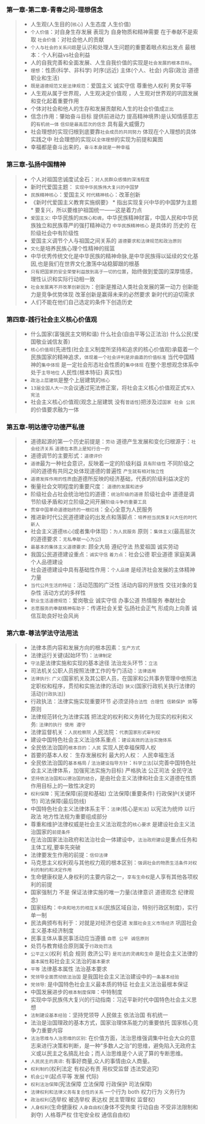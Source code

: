 
### 第一章-第二章-青春之问-理想信念
> - 人生观(人生目的(`核心`) 人生态度 人生价值)
> - `个人价值`：对自身生存发展 表现为 自身物质和精神需要 在于奉献不是索取 `社会价值`：对社会他人的贡献
> - `个人与社会的关系问题`是认识和处理人生问题的重要着眼点和出发点 最根本：个人利益vs社会利益
> - 人的自我完善和全面发展、人生自我价值的实现是`社会发展的根本目标`。
> - `理想`：性质(科学、非科学) 时序(远近) 主体(个人、社会) 内容(政治 道德 职业和生活)   
> - `既是道德规范又是法律规范`：爱国主义 诚实守信 尊重他人权利 男女平等
> - 人生观从属于世界观，人生观决定价值观 ，人生观对世界观的巩固发展和变化起着重要作用
> - 个体对社会和他人的生存和发展贡献和人生的社会价值成`正比`
> - 信念(作用：肇始奋斗目标 提供前进动力 提高精神境界)是认知情感意志的`有机统一体` `信仰是最高层次的信念` 具有最大威慑力
> - 社会理想的实现归根到底要靠`社会成员的共同努力` 体现在个人理想的具体实践之中 社会理想的实现以`全体理想`的实现为前提和冀图
> - 幸福都是奋斗出来的，`奋斗本身就是一种幸福`

### 第三章-弘扬中国精神
> - 个人对祖国忠诚度试金石：`对人民群众感情的深浅程度`
> - 新时代爱国主题： `实现中华民族伟大复兴的中国梦`
> - `民族精神核心`：爱国主义   `时代精神核心`：改革创新
> - 《新时代爱国主义教育实施纲要》 * 指出实现复兴中华的中国梦为主题 * 要复兴，所以要维护祖国统一——这是着力点
> - `爱国主义`: 中华民族的`民族心和魂`，中华民族精神财富，中国人民和中华民族独立和民族尊严的强打精神动力 `中华民族精神核心` 是具体的 历史的 在阶级社会中有阶级性
> - 爱国主义调节个人与祖国之间关系的 `道德要求和法律规范和政治原则`
> - `文化`是培养民族心理个性精神的摇篮
> - 中华优秀传统文化是中华民族的精神命脉,是中华民族得以延续的文化基因,也是我们在世界文化激荡中站稳脚跟的根基
> - `只有把国家的安全荣誉利益放到高于一切的位置`，始终做到爱国的深厚情感，理性认识和实际行动相一致
> - `社会发展离不开改革创新因为`：创新是推动人类社会发展的第一动力 创新能力是竞争优势体现 改革创新是赢得未来的必然要求 新时代的迫切需求
> - 人们不能在他们自己选定的条件下创造历史

### 第四章-践行社会主义核心价值观
> - 什么国家(富强民主文明和谐) 什么社会(自由平等公正法治)  什么公民(爱国敬业诚信友善)
> - `核心价值观`(先进性(社会主义制度所坚持和追求的核心价值观)承载着一个民族国家的精神追求，`体现着一个社会评判是非曲直的价值标准` 当代中国精神的`集中体现` 是一定社会形态社会性质的`集中体现` 在整个思想观念体系中处于`主导地位` 人民性(根本特征) 真实性)
> - `政治上层建筑`是整个上层建筑的`核心`
> - `13届全国人大一次`会议通过宪法修正案，将社会主义核心价值观正式`写入宪法`
> - 社会主义核心价值观(观念上层建筑 没有`普适性`)把涉及过`国家 社会 公民`的价值要求融为一体

### 第五章-明达德守功德严私德
> - 道德起源的第一个历史前提是：`劳动` 道德产生发展和变化归根源于：`社会经济关系` `道德在本质上是知行合一的`
> - 道德调节的主要形式：`道德评价`
> - `道德`最为一种社会意识，反映着一定的阶级利益 `具有阶级性` 不同阶级之间的道德有共同之处体现道德的普遍性  `产生就有相对独立性`
> - `道德发挥作用的性质`由道德所反映的经济基础，代表的阶级利益决定的
> - 衡量社会文明程度的重要尺度： `道德的发展和进步`
> - 阶级社会占社会统治地位的道德：`统治阶级的道德` 阶级社会中 道德是调节阶级矛盾和对立阶级之间开展`阶级斗争的重要工具`
> - `贯穿中国革命道德始终的一根红线`：全心全意为人民服务
> - 推进新时代公民道德建设的出发点和落脚点：`培养担当民族复兴大任的时代新人`
> - 社会主义道德`核心`(或者集中体现)：`为人民服务` 原则：`集体主义`(最高层次的道德要求：`无私奉献一心为公`)
> - `最基本的集体主义道德要求`: 顾全大局 遵纪守法 热爱祖国 诚实劳动
> - 我国公民道德建设重点：`诚实守信`  `着力点`：社会公德 职业道德 家庭美满 个人品德建设
> - 社会道德建设中具有基础性作用：`个人品德` 是经济社会发展的主体精神力量
> - `当代公共生活的特征`：活动范围的广泛性 活动内容的开放性 交往对象的复杂性 活动方式的多样性
> - `职业生活道德规范`：爱岗敬业 诚实守信 办事公道 热情服务 奉献社会
> -  `志愿服务的奉献精神有助于`：传递社会关爱 弘扬社会正气 形成向上向善 诚信互助良好社会风尚

### 第六章-尊法学法守法用法
> - 法律本质内容和发展方向的根本因素：`生产方式`
> - 法律运行关键(起始环节)：`法律制定`
> - `守法`是法律实施和实现的基本途径 法治龙头环节：`立法`
> - 司法机关公职人员按照法律工作的专门活动：`法律适用`
> - `法律执行`: `广义`(国家机关及其公职人员，在国家和公共事务管理中依照法定职权和程序，贯彻和实施法律的活动) `狭义`(国家行政机关执行法律的活动(`行政执法`))
> - 行政执法：法律实施实现重要环节 必须坚持`合法性 合理性 信赖保护 效`等原则
> - 法律规范转化为法律实践 把法定的权利和义务转化为现实的权利和义务: `法律的执行 使用 遵守`
> - 法律监督机关：`人民检察院` 人民法院：`代表国家形式审判权`
> - 建设中国特色社会主义法治体系重点：`建设高效的法治实施体系`
> - 全民依法治国的`根本目的`：`人民` 实现人民幸福保障人权
> - 首要的基本人权： 生存发展权利  最大的人权： 人民幸福生活
> - 全民依法治国的`基本格局` / `法治建设指导方针`：`科学立法`(以完善中国特色社会主义法律体系，加强宪法实施为目标) 严格执法 公正司法 全民守法
> - `坚持依法治国和以德治国的结合`，是由社会主义法律和社会主义道德在性质作用目标上的一致性决定的
> - `权利保障`：宪法保障(前提和基础) 立法保障(重要条件) 行政保护(关键环节) 司法保障(最后防线)
> - 中国特色社会主义法律体系主干：`法律`(核心是`宪法`) 以宪法为统帅 以行政法 地方性法规为重要组成部分
> - 尊重和维护法律权威是社会主义法治观念的`核心要求` 是建设社会主义法治国家的`前提条件`
> - 在法治国家法治政府和法治社会一体建设中，`法治政府建设`是重点任务和主体工程,要率先突破
> - 法律要发生作用的前提：`信仰法律`
> - 马克思主义权利观与其他权力观的根本区别：`强调社会的物质生活条件对权利的制约和决定作用`
> - 生命健康权是人身权利的主要内容之一，`享有生命权`是人享有其他各项权利的前提
> - 国家强制力 不是 保证法律实施的唯一力量(法律意识 道德观念 纪律观念)
> - 国家结构：`中央和地方的相互关系`(民族区域自治，特别行政区制度)，实行单一制
> - 民法典颁布有利于：对就是对经济也促进 `发展社会主义市场经济` 巩固社会主义基本经济制度 
> - 民事主体从事民事活动应当遵循 `自愿 公平 诚信原则`
> - 处罚与教育结合原则属于`行政处罚法`
> - `公平正义`(权利 机会 规则 救济公平) `是司法的灵魂和生命` 是社会主义法律的`基本属性`和社会主义法治的`基本要求`
> - `平等` 法律基本属性 法治基本要求
> - `党领导全面贯彻依法治国` 是我国社会主义法治建设中的`一条基本经验`
> - `党领导`: 是中国特色社会主义最本质的特征 社会主义法治最根本保证
> - 中国发展进步的`根本制度保障`：中特制度
> - 实现中华民族伟大复兴的行动指南：习近平新时代中国特色社会主义思想
> - `法制建设基本经验`：坚持党领导 人民做主 依法治国 有机统一
> - 法治是治国理政的基本方式，国家治理体系能力的重要依托 国家核心竞争力重要内容
> - `法治思维与人治思维的区别`: 在价值方面，法治思维强调集中社会大众的意志来进行决策和判断，是一种“多数人之治”的思维，避免陷入无政府主义或以民主之名搞乱社会；而人治思维是个人说了算的专断思维。
> - `人民民主的真谛`: 有事好商量,众人的事情由众人商量。
> - `权利制约`(权利法定 有权必有责 用权受监督 违法受追究)
> - `机会公平`(起点平等 发展 代际)
> - `权利法治保障`(宪法保障 立法保障 行政保护 司法保障)
> - `法律权利和法律义务有复合性的关系` 一个行为 both 权力行为 义务行为
> - `政治权利`(选举权 被选举权 表达权 民主管理权 监督权)
> - `人身权利`(生命健康权 `人身自由权`(身体不受拘束 行动自由 不受非法限制和剥夺) 人格尊严权 住宅安全权 通信自由权)